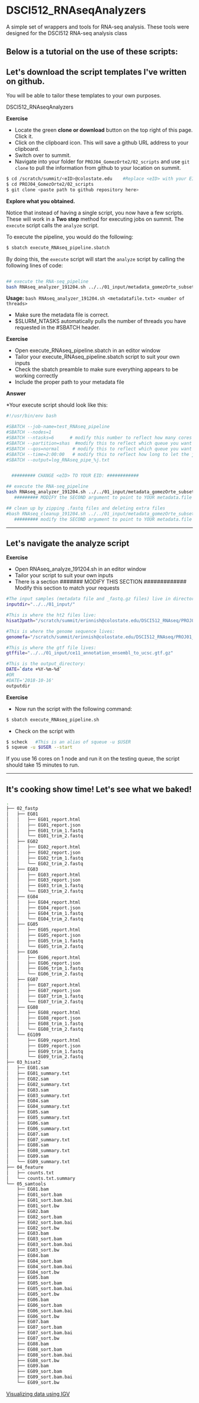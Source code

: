 # DSCI512_RNAseqAnalyzers
A simple set of wrappers and tools for RNA-seq analysis. These tools were designed for the DSCI512 RNA-seq analysis class

Below is a tutorial on the use of these scripts:
----


## Let's download the script templates I've written on github.

You will be able to tailor these templates to your own purposes.

DSCI512_RNAseqAnalyzers

**Exercise**

  * Locate the green **clone or download** button on the top right of this page. Click it.
  * Click on the clipboard icon. This will save a github URL address to your clipboard.
  * Switch over to summit.
  * Navigate into your folder for `PROJ04_GomezOrte2/02_scripts` and use `git clone` to pull the information from github to your location on summit.
  
```bash
$ cd /scratch/summit/<eID>@colostate.edu    #Replace <eID> with your EID
$ cd PROJ04_GomezOrte2/02_scripts
$ git clone <paste path to github repository here>
```

**Explore what you obtained.**


Notice that instead of having a single script, you now have a few scripts. These will work in a **Two step** method for executing jobs on summit. The `execute` script calls the `analyze` script. 

To execute the pipeline, you would do the following:

```bash
$ sbatch execute_RNAseq_pipeline.sbatch
```

By doing this, the `execute` script will start the `analyze` script by calling the following lines of code:

```bash

## execute the RNA-seq_pipeline
bash RNAseq_analyzer_191204.sh ../../01_input/metadata_gomezOrte_subset.txt $SLURM_NTASKS
```

**Usage:** `bash RNAseq_analyzer_191204.sh <metadatafile.txt> <number of threads>`
   *  Make sure the metadata file is correct.
   *  $SLURM_NTASKS automatically pulls the number of threads you have requested in the #SBATCH header.

**Exercise**
  * Open execute_RNAseq_pipeline.sbatch in an editor window
  * Tailor your execute_RNAseq_pipeline.sbatch script to suit your own inputs
  * Check the sbatch preamble to make sure everything appears to be working correctly
  * Include the proper path to your metadata file

  
**Answer**

  *Your execute script should look like this: 

```bash
#!/usr/bin/env bash

#SBATCH --job-name=test_RNAseq_pipeline 
#SBATCH --nodes=1
#SBATCH --ntasks=6      # modify this number to reflect how many cores you want to use (up to 24)
#SBATCH --partition=shas  #modify this to reflect which queue you want to use. Options are 'shas' and 'shas-testing'
#SBATCH --qos=normal     # modify this to reflect which queue you want to use. Options are 'normal' and 'testing'
#SBATCH --time=2:00:00   # modify this to reflect how long to let the job go. 
#SBATCH --output=log_RNAseq_pipe_%j.txt


  ######### CHANGE <eID> TO YOUR EID: ############

## execute the RNA-seq_pipeline
bash RNAseq_analyzer_191204.sh ../../01_input/metadata_gomezOrte_subset.txt $SLURM_NTASKS
   ######### MODIFY the SECOND argument to point to YOUR metadata.file ######### 

## clean up by zipping .fastq files and deleting extra files
#bash RNAseq_cleanup_191204.sh ../../01_input/metadata_gomezOrte_subset.txt 
   ######### modify the SECOND argument to point to YOUR metadata.file ######### 
```

-----

## Let's navigate the analyze script

**Exercise**
  * Open RNAseq_analyze_191204.sh in an editor window
  * Tailor your script to suit your own inputs
  * There is a section ####### MODIFY THIS SECTION ############# Modify this section to match your requests

```bash
#The input samples (metadata file and _fastq.gz files) live in directory:
inputdir="../../01_input/"

#This is where the ht2 files live:
hisat2path="/scratch/summit/erinnish@colostate.edu/DSCI512_RNAseq/PROJ01_ce11Build/ce11"

#This is where the genome sequence lives:
genomefa="/scratch/summit/erinnish@colostate.edu/DSCI512_RNAseq/PROJ01_ce11Build/chromFa.tar.gz"

#This is where the gtf file lives:
gtffile="../../01_input/ce11_annotation_ensembl_to_ucsc.gtf.gz"

#This is the output_directory:
DATE=`date +%Y-%m-%d`
#OR
#DATE='2018-10-16'
outputdir
```
  
**Exercise**
  
  * Now run the script with the following command:
  
```bash
$ sbatch execute_RNAseq_pipeline.sh
```

  * Check on the script with
  
```bash
$ scheck   #This is an alias of squeue -u $USER
$ squeue -u $USER --start
```

If you use 16 cores on 1 node and run it on the testing queue, the script should take 15 minutes to run.

-----

## It's cooking show time! Let's see what we baked!

```bash
.
├── 02_fastp
│   ├── EG01
│   │   ├── EG01_report.html
│   │   ├── EG01_report.json
│   │   ├── EG01_trim_1.fastq
│   │   └── EG01_trim_2.fastq
│   ├── EG02
│   │   ├── EG02_report.html
│   │   ├── EG02_report.json
│   │   ├── EG02_trim_1.fastq
│   │   └── EG02_trim_2.fastq
│   ├── EG03
│   │   ├── EG03_report.html
│   │   ├── EG03_report.json
│   │   ├── EG03_trim_1.fastq
│   │   └── EG03_trim_2.fastq
│   ├── EG04
│   │   ├── EG04_report.html
│   │   ├── EG04_report.json
│   │   ├── EG04_trim_1.fastq
│   │   └── EG04_trim_2.fastq
│   ├── EG05
│   │   ├── EG05_report.html
│   │   ├── EG05_report.json
│   │   ├── EG05_trim_1.fastq
│   │   └── EG05_trim_2.fastq
│   ├── EG06
│   │   ├── EG06_report.html
│   │   ├── EG06_report.json
│   │   ├── EG06_trim_1.fastq
│   │   └── EG06_trim_2.fastq
│   ├── EG07
│   │   ├── EG07_report.html
│   │   ├── EG07_report.json
│   │   ├── EG07_trim_1.fastq
│   │   └── EG07_trim_2.fastq
│   ├── EG08
│   │   ├── EG08_report.html
│   │   ├── EG08_report.json
│   │   ├── EG08_trim_1.fastq
│   │   └── EG08_trim_2.fastq
│   └── EG109
│       ├── EG09_report.html
│       ├── EG09_report.json
│       ├── EG09_trim_1.fastq
│       └── EG09_trim_2.fastq
├── 03_hisat2
│   ├── EG01.sam
│   ├── EG01_summary.txt
│   ├── EG02.sam
│   ├── EG02_summary.txt
│   ├── EG03.sam
│   ├── EG03_summary.txt
│   ├── EG04.sam
│   ├── EG04_summary.txt
│   ├── EG05.sam
│   ├── EG05_summary.txt
│   ├── EG06.sam
│   ├── EG06_summary.txt
│   ├── EG07.sam
│   ├── EG07_summary.txt
│   ├── EG08.sam
│   ├── EG08_summary.txt
│   ├── EG09.sam
│   └── EG09_summary.txt
├── 04_feature
│   ├── counts.txt
│   └── counts.txt.summary
└── 05_samtools
    ├── EG01.bam
    ├── EG01_sort.bam
    ├── EG01_sort.bam.bai
    ├── EG01_sort.bw
    ├── EG02.bam
    ├── EG02_sort.bam
    ├── EG02_sort.bam.bai
    ├── EG02_sort.bw
    ├── EG03.bam
    ├── EG03_sort.bam
    ├── EG03_sort.bam.bai
    ├── EG03_sort.bw
    ├── EG04.bam
    ├── EG04_sort.bam
    ├── EG04_sort.bam.bai
    ├── EG04_sort.bw
    ├── EG05.bam
    ├── EG05_sort.bam
    ├── EG05_sort.bam.bai
    ├── EG05_sort.bw
    ├── EG06.bam
    ├── EG06_sort.bam
    ├── EG06_sort.bam.bai
    ├── EG06_sort.bw
    ├── EG07.bam
    ├── EG07_sort.bam
    ├── EG07_sort.bam.bai
    ├── EG07_sort.bw
    ├── EG08.bam
    ├── EG08_sort.bam
    ├── EG08_sort.bam.bai
    ├── EG08_sort.bw
    ├── EG09.bam
    ├── EG09_sort.bam
    ├── EG09_sort.bam.bai
    └── EG09_sort.bw
```

[Visualizing data using IGV](http://rna.colostate.edu/dokuwiki/doku.php?id=wiki:igv_visualization)

